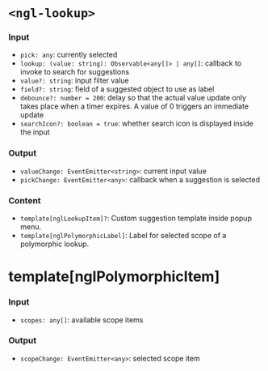 # `<ngl-lookup>`

### Input

  * `pick: any`: currently selected
  * `lookup: (value: string): Observable<any[]> | any[]`: callback to invoke to search for suggestions
  * `value?: string`: input filter value
  * `field?: string`: field of a suggested object to use as label
  * `debounce?: number = 200`:  delay so that the actual value update only takes place when a timer expires. A value of 0 triggers an immediate update
  * `searchIcon?: boolean = true`: whether search icon is displayed inside the input

### Output

  * `valueChange: EventEmitter<string>`: current input value
  * `pickChange: EventEmitter<any>`: callback when a suggestion is selected

### Content

  * `template[nglLookupItem]?`: Custom suggestion template inside popup menu.
  * `template[nglPolymorphicLabel]`: Label for selected scope of a polymorphic lookup.

# template[nglPolymorphicItem]

### Input

  * `scopes: any[]`: available scope items

### Output

  * `scopeChange: EventEmitter<any>`: selected scope item
